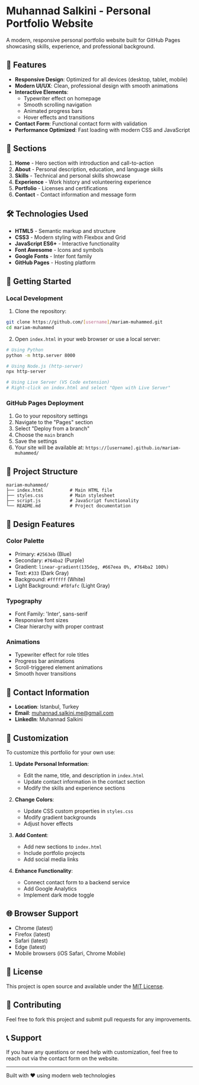 # Muhannad Salkini - Personal Portfolio Website

A modern, responsive personal portfolio website built for GitHub Pages showcasing skills, experience, and professional background.

## 🌟 Features

- **Responsive Design**: Optimized for all devices (desktop, tablet, mobile)
- **Modern UI/UX**: Clean, professional design with smooth animations
- **Interactive Elements**:
  - Typewriter effect on homepage
  - Smooth scrolling navigation
  - Animated progress bars
  - Hover effects and transitions
- **Contact Form**: Functional contact form with validation
- **Performance Optimized**: Fast loading with modern CSS and JavaScript

## 📱 Sections

1. **Home** - Hero section with introduction and call-to-action
2. **About** - Personal description, education, and language skills
3. **Skills** - Technical and personal skills showcase
4. **Experience** - Work history and volunteering experience
5. **Portfolio** - Licenses and certifications
6. **Contact** - Contact information and message form

## 🛠 Technologies Used

- **HTML5** - Semantic markup and structure
- **CSS3** - Modern styling with Flexbox and Grid
- **JavaScript ES6+** - Interactive functionality
- **Font Awesome** - Icons and symbols
- **Google Fonts** - Inter font family
- **GitHub Pages** - Hosting platform

## 🚀 Getting Started

### Local Development

1. Clone the repository:

```bash
git clone https://github.com/[username]/mariam-muhammed.git
cd mariam-muhammed
```

2. Open `index.html` in your web browser or use a local server:

```bash
# Using Python
python -m http.server 8000

# Using Node.js (http-server)
npx http-server

# Using Live Server (VS Code extension)
# Right-click on index.html and select "Open with Live Server"
```

### GitHub Pages Deployment

1. Go to your repository settings
2. Navigate to the "Pages" section
3. Select "Deploy from a branch"
4. Choose the `main` branch
5. Save the settings
6. Your site will be available at: `https://[username].github.io/mariam-muhammed/`

## 📁 Project Structure

```
mariam-muhammed/
├── index.html          # Main HTML file
├── styles.css          # Main stylesheet
├── script.js           # JavaScript functionality
└── README.md           # Project documentation
```

## 🎨 Design Features

### Color Palette

- Primary: `#2563eb` (Blue)
- Secondary: `#764ba2` (Purple)
- Gradient: `linear-gradient(135deg, #667eea 0%, #764ba2 100%)`
- Text: `#333` (Dark Gray)
- Background: `#ffffff` (White)
- Light Background: `#f8fafc` (Light Gray)

### Typography

- Font Family: 'Inter', sans-serif
- Responsive font sizes
- Clear hierarchy with proper contrast

### Animations

- Typewriter effect for role titles
- Progress bar animations
- Scroll-triggered element animations
- Smooth hover transitions

## 📧 Contact Information

- **Location**: Istanbul, Turkey
- **Email**: muhannad.salkini.me@gmail.com
- **LinkedIn**: Muhannad Salkini

## 🔧 Customization

To customize this portfolio for your own use:

1. **Update Personal Information**:

   - Edit the name, title, and description in `index.html`
   - Update contact information in the contact section
   - Modify the skills and experience sections

2. **Change Colors**:

   - Update CSS custom properties in `styles.css`
   - Modify gradient backgrounds
   - Adjust hover effects

3. **Add Content**:

   - Add new sections to `index.html`
   - Include portfolio projects
   - Add social media links

4. **Enhance Functionality**:
   - Connect contact form to a backend service
   - Add Google Analytics
   - Implement dark mode toggle

## 🌐 Browser Support

- Chrome (latest)
- Firefox (latest)
- Safari (latest)
- Edge (latest)
- Mobile browsers (iOS Safari, Chrome Mobile)

## 📄 License

This project is open source and available under the [MIT License](LICENSE).

## 🤝 Contributing

Feel free to fork this project and submit pull requests for any improvements.

## 📞 Support

If you have any questions or need help with customization, feel free to reach out via the contact form on the website.

---

Built with ❤️ using modern web technologies
